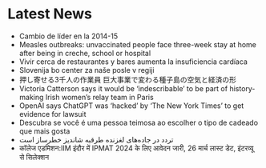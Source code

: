 # Latest News
-  Cambio de líder en la 2014-15
-  Measles outbreaks: unvaccinated people face three-week stay at home after being in creche, school or hospital
-  Vivir cerca de restaurantes y bares aumenta la insuficiencia cardíaca
-  Slovenija bo center za naše posle v regiji
-  押し寄せる3千人の作業員 巨大事業で変わる種子島の空気と経済の形
-  Victoria Catterson says it would be ‘indescribable’ to be part of history-making Irish women’s relay team in Paris
-  OpenAI says ChatGPT was ‘hacked’ by ‘The New York Times’ to get evidence for lawsuit
-  Descubra se você é uma pessoa teimosa ao escolher o tipo de cadeado que mais gosta
-  تردد در جاده‌های لغزنده طرقبه شاندیز خطرساز است
-  कॉलेज एडमिशन:IIM इंदौर में IPMAT 2024 के लिए आवेदन जारी, 26 मार्च लास्ट डेट, इंटरव्यू से सिलेक्शन
